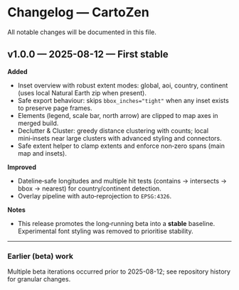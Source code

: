 # Changelog — CartoZen

All notable changes will be documented in this file.

## v1.0.0 — 2025-08-12 — First stable
**Added**
- Inset overview with robust extent modes: global, aoi, country, continent (uses local Natural Earth zip when present).
- Safe export behaviour: skips `bbox_inches="tight"` when any inset exists to preserve page frames.
- Elements (legend, scale bar, north arrow) are clipped to map axes in merged build.
- Declutter & Cluster: greedy distance clustering with counts; local mini‑insets near large clusters with advanced styling and connectors.
- Safe extent helper to clamp extents and enforce non‑zero spans (main map and insets).

**Improved**
- Dateline‑safe longitudes and multiple hit tests (contains → intersects → bbox → nearest) for country/continent detection.
- Overlay pipeline with auto‑reprojection to `EPSG:4326`.

**Notes**
- This release promotes the long‑running beta into a **stable** baseline. Experimental font styling was removed to prioritise stability.

---

### Earlier (beta) work
Multiple beta iterations occurred prior to 2025-08-12; see repository history for granular changes.
